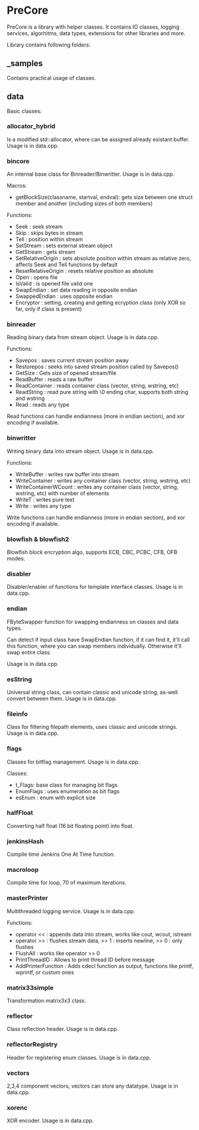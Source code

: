 # PreCore
PreCore is a library with helper classes.
It contains IO classes, logging services, algorhitms, data types, extensions for other libraries and more.

Library contains following folders:
## _samples
Contains practical usage of classes.
## data
Basic classes:
### allocator_hybrid
Is a modified std::allocator, where can be assigned already existant buffer.
Usage is in data.cpp.
### bincore
An internal base class for Binreader/Binwritter.
Usage is in data.cpp.

Macros:

- getBlockSize(classname, startval, endval): gets size between one struct member and another (including sizes of both members)

Functions:

- Seek : seek stream
- Skip : skips bytes in stream
- Tell : position within stream
- SetStream : sets external stream object
- GetStream : gets stream
- SetRelativeOrigin : sets absolute position within stream as relative zero, affects Seek and Tell functions by default
- ResetRelativeOrigin : resets relative position as absolute
- Open : opens file
- IsValid : is opened file valid one
- SwapEndian : set data reading in opposite endian
- SwappedEndian : uses opposite endian
- Encryptor : setting, creating and getting ecryption class (only XOR so far, only if class is present)
### binreader
Reading binary data from stream object.
Usage is in data.cpp.

Functions:

- Savepos : saves current stream position away
- Restorepos : seeks into saved stream position called by Savepos()
- GetSize : Gets size of opened stream/file
- ReadBuffer : reads a raw buffer
- ReadContainer : reads container class (vector, string, wstring, etc)
- ReadString : read pure string with \0 ending char, supports both string and wstring
- Read : reads any type

Read functions can handle endianness (more in endian section), and xor encoding if available.

### binwritter
Writing binary data into stream object.
Usage is in data.cpp.

Functions:

- WriteBuffer : writes raw buffer into stream
- WriteContainer : writes any container class (vector, string, wstring, etc)
- WriteContainerWCount : writes any container class (vector, string, wstring, etc) with number of elements
- WriteT : writes pure text
- Write : writes any type

Write functions can handle endianness (more in endian section), and xor encoding if available.

### blowfish & blowfish2
Blowfish block encryption algo, supports ECB, CBC, PCBC, CFB, OFB modes.

### disabler
Disabler/enabler of functions for template interface classes.
Usage is in data.cpp.

### endian
FByteSwapper function for swapping endianness on classes and data types.

Can detect if input class have SwapEndian function, if it can find it, it'll call this function, where you can swap members individually. Otherwise it'll swap entire class.

Usage is in data.cpp.

### esString
Universal string class, can contain classic and unicode string, as-well convert between them.
Usage is in data.cpp.

### fileinfo
Class for filtering filepath elements, uses classic and unicode strings.
Usage is in data.cpp.

### flags
Classes for bitflag management.
Usage is in data.cpp.

Classes:

- t_Flags: base class for managing bit flags
- EnumFlags : uses enumeration as bit flags
- esEnum : enum with explicit size

### halfFloat
Converting half float (16 bit floating point) into float.

### jenkinsHash
Compile time Jenkins One At Time function.

### macroloop
Compile time for loop, 70 of maximum iterations.

### masterPrinter
Multithreaded logging service.
Usage is in data.cpp.

Functions:

- operator << : appends data into stream, works like cout, wcout, istream
- operator >> : flushes stream data, >> 1 : inserts newline, >> 0 : only flushes
- FlushAll : works like operator >> 0
- PrintThreadID : Allows to print thread ID before message
- AddPrinterFunction : Adds cdecl function as output, functions like printf, wprintf, or custom ones

### matrix33simple
Transformation matrix3x3 class.

### reflector
Class reflection header.
Usage is in data.cpp.

### reflectorRegistry
Header for registering enum classes.
Usage is in data.cpp.

### vectors
2,3,4 component vectors, vectors can store any datatype.
Usage is in data.cpp.

### xorenc
XOR encoder.
Usage is in data.cpp.
